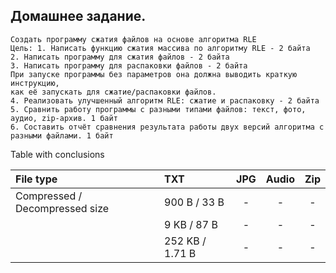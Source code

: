 ## Домашнее задание.
```
Создать программу сжатия файлов на основе алгоритма RLE
Цель: 1. Написать функцию сжатия массива по алгоритму RLE - 2 байта 
2. Написать программу для сжатия файлов - 2 байта 
3. Написать программу для распаковки файлов - 2 байта 
При запуске программы без параметров она должна выводить краткую инструкцию, 
как её запускать для сжатие/распаковки файлов. 
4. Реализовать улучшенный алгоритм RLE: сжатие и распаковку - 2 байта 
5. Сравнить работу программы с разными типами файлов: текст, фото, аудио, zip-архив. 1 байт 
6. Составить отчёт сравнения результата работы двух версий алгоритма с разными файлами. 1 байт
```
Table with conclusions

|     File type                       |      TXT          |       JPG             |       Audio          |       Zip             |
| :-----------------------------------|:-----------------|:---------------------:|:--------------------:|:---------------------:|
|     Compressed / Decompressed size  |    900 B / 33 B   |              -        |        -             |             -         |
|                                     |    9 KB / 87 B    |              -        |        -             |             -         |
|                                     |  252 KB / 1.71 B  |              -        |        -             |             -         |
